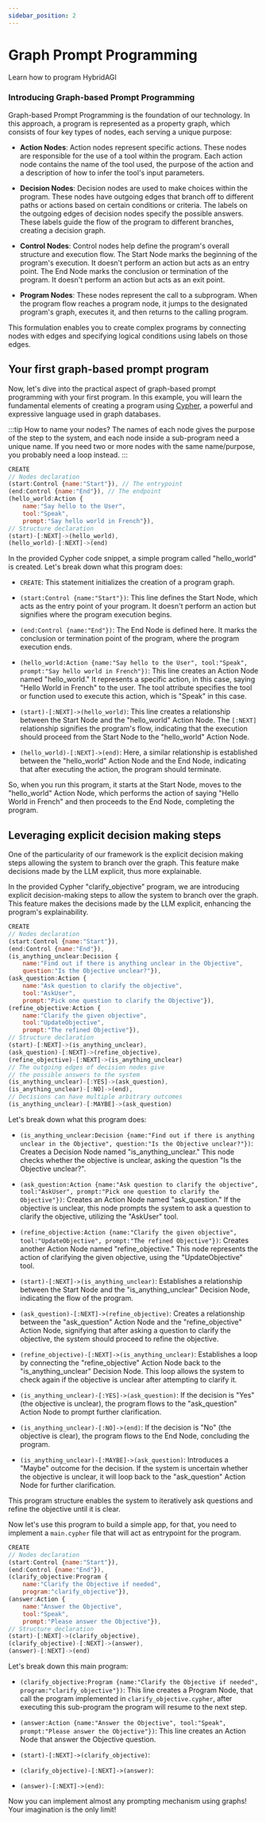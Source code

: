 ```yaml
---
sidebar_position: 2
---
```


# Graph Prompt Programming

Learn how to program HybridAGI

### Introducing Graph-based Prompt Programming

Graph-based Prompt Programming is the foundation of our technology. In this approach, a program is represented as a property graph, which consists of four key types of nodes, each serving a unique purpose:

- **Action Nodes**: Action nodes represent specific actions. These nodes are responsible for the use of a tool within the program. Each action node contains the name of the tool used, the purpose of the action and a description of how to infer the tool's input parameters.

- **Decision Nodes**: Decision nodes are used to make choices within the program. These nodes have outgoing edges that branch off to different paths or actions based on certain conditions or criteria. The labels on the outgoing edges of decision nodes specify the possible answers. These labels guide the flow of the program to different branches, creating a decision graph.

- **Control Nodes**: Control nodes help define the program's overall structure and execution flow. The Start Node marks the beginning of the program's execution. It doesn't perform an action but acts as an entry point. The End Node marks the conclusion or termination of the program. It doesn't perform an action but acts as an exit point.

- **Program Nodes**: These nodes represent the call to a subprogram. When the program flow reaches a program node, it jumps to the designated program's graph, executes it, and then returns to the calling program.

This formulation enables you to create complex programs by connecting nodes with edges and specifying logical conditions using labels on those edges.

## Your first graph-based prompt program

Now, let's dive into the practical aspect of graph-based prompt programming with your first program. In this example, you will learn the fundamental elements of creating a program using [Cypher](https://en.wikipedia.org/wiki/Cypher_(query_language)), a powerful and expressive language used in graph databases.

:::tip How to name your nodes?
The names of each node gives the purpose of the step to the system, and each node inside a sub-program need a unique name. If you need two or more nodes with the same name/purpose, you probably need a loop instead.
:::

```javascript title="hello_world.cypher"
CREATE
// Nodes declaration
(start:Control {name:"Start"}), // The entrypoint
(end:Control {name:"End"}), // The endpoint
(hello_world:Action {
    name:"Say hello to the User",
    tool:"Speak",
    prompt:"Say hello world in French"}),
// Structure declaration
(start)-[:NEXT]->(hello_world),
(hello_world)-[:NEXT]->(end)
```

In the provided Cypher code snippet, a simple program called "hello_world" is created. Let's break down what this program does:

- `CREATE`: This statement initializes the creation of a program graph.

- `(start:Control {name:"Start"})`: This line defines the Start Node, which acts as the entry point of your program. It doesn't perform an action but signifies where the program execution begins.

- `(end:Control {name:"End"})`: The End Node is defined here. It marks the conclusion or termination point of the program, where the program execution ends.

- `(hello_world:Action {name:"Say hello to the User", tool:"Speak", prompt:"Say hello world in French"})`: This line creates an Action Node named "hello_world." It represents a specific action, in this case, saying "Hello World in French" to the user. The tool attribute specifies the tool or function used to execute this action, which is "Speak" in this case.

- `(start)-[:NEXT]->(hello_world)`: This line creates a relationship between the Start Node and the "hello_world" Action Node. The `[:NEXT]` relationship signifies the program's flow, indicating that the execution should proceed from the Start Node to the "hello_world" Action Node.

- `(hello_world)-[:NEXT]->(end)`: Here, a similar relationship is established between the "hello_world" Action Node and the End Node, indicating that after executing the action, the program should terminate.

So, when you run this program, it starts at the Start Node, moves to the "hello_world" Action Node, which performs the action of saying "Hello World in French" and then proceeds to the End Node, completing the program.

## Leveraging explicit decision making steps

One of the particularity of our framework is the explicit decision making steps allowing the system to branch over the graph. This feature make decisions made by the LLM explicit, thus more explainable.

In the provided Cypher "clarify_objective" program, we are introducing explicit decision-making steps to allow the system to branch over the graph. This feature makes the decisions made by the LLM explicit, enhancing the program's explainability.

```javascript title="clarify_objective.cypher"
CREATE
// Nodes declaration
(start:Control {name:"Start"}),
(end:Control {name:"End"}),
(is_anything_unclear:Decision {
    name:"Find out if there is anything unclear in the Objective", 
    question:"Is the Objective unclear?"}),
(ask_question:Action {
    name:"Ask question to clarify the objective",
    tool:"AskUser",
    prompt:"Pick one question to clarify the Objective"}),
(refine_objective:Action {
    name:"Clarify the given objective",
    tool:"UpdateObjective", 
    prompt:"The refined Objective"}),
// Structure declaration
(start)-[:NEXT]->(is_anything_unclear),
(ask_question)-[:NEXT]->(refine_objective),
(refine_objective)-[:NEXT]->(is_anything_unclear)
// The outgoing edges of decision nodes give
// the possible answers to the system
(is_anything_unclear)-[:YES]->(ask_question),
(is_anything_unclear)-[:NO]->(end),
// Decisions can have multiple arbitrary outcomes
(is_anything_unclear)-[:MAYBE]->(ask_question)
```

Let's break down what this program does:

- `(is_anything_unclear:Decision {name:"Find out if there is anything unclear in the Objective", question:"Is the Objective unclear?"})`: Creates a Decision Node named "is_anything_unclear." This node checks whether the objective is unclear, asking the question "Is the Objective unclear?".

- `(ask_question:Action {name:"Ask question to clarify the objective", tool:"AskUser", prompt:"Pick one question to clarify the Objective"})`: Creates an Action Node named "ask_question." If the objective is unclear, this node prompts the system to ask a question to clarify the objective, utilizing the "AskUser" tool.

- `(refine_objective:Action {name:"Clarify the given objective", tool:"UpdateObjective", prompt:"The refined Objective"})`: Creates another Action Node named "refine_objective." This node represents the action of clarifying the given objective, using the "UpdateObjective" tool.

- `(start)-[:NEXT]->(is_anything_unclear)`: Establishes a relationship between the Start Node and the "is_anything_unclear" Decision Node, indicating the flow of the program.

- `(ask_question)-[:NEXT]->(refine_objective)`: Creates a relationship between the "ask_question" Action Node and the "refine_objective" Action Node, signifying that after asking a question to clarify the objective, the system should proceed to refine the objective.

- `(refine_objective)-[:NEXT]->(is_anything_unclear)`: Establishes a loop by connecting the "refine_objective" Action Node back to the "is_anything_unclear" Decision Node. This loop allows the system to check again if the objective is unclear after attempting to clarify it.

- `(is_anything_unclear)-[:YES]->(ask_question)`: If the decision is "Yes" (the objective is unclear), the program flows to the "ask_question" Action Node to prompt further clarification.

- `(is_anything_unclear)-[:NO]->(end)`: If the decision is "No" (the objective is clear), the program flows to the End Node, concluding the program.

- `(is_anything_unclear)-[:MAYBE]->(ask_question)`: Introduces a "Maybe" outcome for the decision. If the system is uncertain whether the objective is unclear, it will loop back to the "ask_question" Action Node for further clarification.

This program structure enables the system to iteratively ask questions and refine the objective until it is clear.

Now let's use this program to build a simple app, for that, you need to implement a `main.cypher` file that will act as entrypoint for the program.

```javascript title="main.cypher"
CREATE
// Nodes declaration
(start:Control {name:"Start"}),
(end:Control {name:"End"}),
(clarify_objective:Program {
    name:"Clarify the Objective if needed",
    program:"clarify_objective"}),
(answer:Action {
    name:"Answer the Objective",
    tool:"Speak",
    prompt:"Please answer the Objective"}),
// Structure declaration
(start)-[:NEXT]->(clarify_objective),
(clarify_objective)-[:NEXT]->(answer),
(answer)-[:NEXT]->(end)
```

Let's break down this main program:

- `(clarify_objective:Program {name:"Clarify the Objective if needed", program:"clarify_objective"})`: This line creates a Program Node, that call the program implemented in `clarify_objective.cypher`, after executing this sub-program the program will resume to the next step.

- `(answer:Action {name:"Answer the Objective", tool:"Speak", prompt:"Please answer the Objective"})`: This line creates an Action Node that answer the Objective question.

- `(start)-[:NEXT]->(clarify_objective)`: 

- `(clarify_objective)-[:NEXT]->(answer)`:

- `(answer)-[:NEXT]->(end)`: 

Now you can implement almost any prompting mechanism using graphs! Your imagination is the only limit!